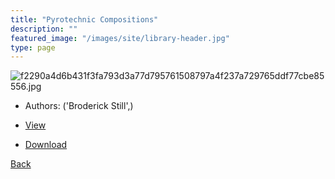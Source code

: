 ```yaml
---
title: "Pyrotechnic Compositions"
description: ""
featured_image: "/images/site/library-header.jpg"
type: page
---
```


![f2290a4d6b431f3fa793d3a77d795761508797a4f237a729765ddf77cbe85556.jpg](https://drive.google.com/uc?export=view&id=1gE9b9Odk22lw1LHar2mES-kvAoRtoFJF)
* Authors: ('Broderick Still',)
* <a href="https://drive.google.com/uc?export=view&id=1yaV-4amc7ttDhZoRY834D7Mskl4gOA4B" target="_blank">View</a>

* [Download](https://drive.google.com/uc?export=download&id=1yaV-4amc7ttDhZoRY834D7Mskl4gOA4B)

[Back](/library/)
